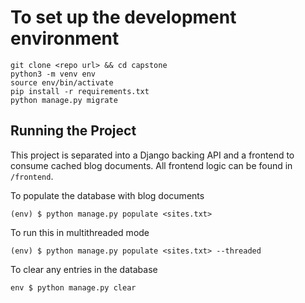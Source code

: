 # To set up the development environment

```shell
git clone <repo url> && cd capstone
python3 -m venv env
source env/bin/activate
pip install -r requirements.txt
python manage.py migrate
```

## Running the Project

This project is separated into a Django backing API and a frontend to consume cached blog documents. All frontend logic can be found in `/frontend`. 

To populate the database with blog documents

```shell
(env) $ python manage.py populate <sites.txt>
```

To run this in multithreaded mode 

```shell
(env) $ python manage.py populate <sites.txt> --threaded
```

To clear any entries in the database
```shell
env $ python manage.py clear
```